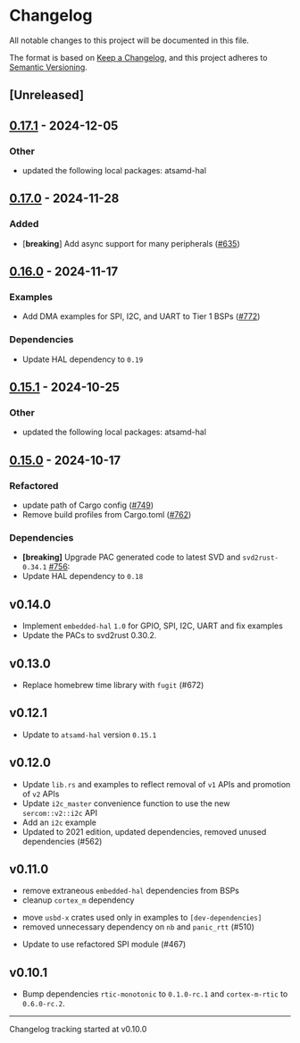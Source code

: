 # Changelog

All notable changes to this project will be documented in this file.

The format is based on [Keep a Changelog](https://keepachangelog.com/en/1.0.0/),
and this project adheres to [Semantic Versioning](https://semver.org/spec/v2.0.0.html).

## [Unreleased]

## [0.17.1](https://github.com/atsamd-rs/atsamd/compare/metro_m0-0.17.0...metro_m0-0.17.1) - 2024-12-05

### Other

- updated the following local packages: atsamd-hal

## [0.17.0](https://github.com/atsamd-rs/atsamd/compare/metro_m0-0.16.0...metro_m0-0.17.0) - 2024-11-28

### Added

- [**breaking**] Add async support for many peripherals ([#635](https://github.com/atsamd-rs/atsamd/pull/635))

## [0.16.0](https://github.com/atsamd-rs/atsamd/compare/metro_m0-0.15.1...metro_m0-0.16.0) - 2024-11-17

### Examples

- Add DMA examples for SPI, I2C, and UART to Tier 1 BSPs ([#772](https://github.com/atsamd-rs/atsamd/pull/772))

### Dependencies

- Update HAL dependency to `0.19`

## [0.15.1](https://github.com/atsamd-rs/atsamd/compare/metro_m0-0.15.0...metro_m0-0.15.1) - 2024-10-25

### Other

- updated the following local packages: atsamd-hal

## [0.15.0](https://github.com/atsamd-rs/atsamd/compare/metro_m0-0.14.0...metro_m0-0.15.0) - 2024-10-17

### Refactored

- update path of Cargo config ([#749](https://github.com/atsamd-rs/atsamd/pull/749))
- Remove build profiles from Cargo.toml ([#762](https://github.com/atsamd-rs/atsamd/pull/762))

### Dependencies

- **[breaking]** Upgrade PAC generated code to latest SVD and `svd2rust-0.34.1` [#756](https://github.com/atsamd-rs/atsamd/pull/756):
- Update HAL dependency to `0.18`

## v0.14.0

- Implement `embedded-hal` `1.0` for GPIO, SPI, I2C, UART and fix examples
- Update the PACs to svd2rust 0.30.2.

## v0.13.0

- Replace homebrew time library with `fugit` (#672)

## v0.12.1

- Update to `atsamd-hal` version `0.15.1`

## v0.12.0

- Update `lib.rs` and examples to reflect removal of `v1` APIs and promotion of `v2` APIs
- Update `i2c_master` convenience function to use the new `sercom::v2::i2c` API
- Add an `i2c` example
- Updated to 2021 edition, updated dependencies, removed unused dependencies (#562)

## v0.11.0

- remove extraneous `embedded-hal` dependencies from BSPs
- cleanup `cortex_m` dependency
* move `usbd-x` crates used only in examples to `[dev-dependencies]`
* removed unnecessary dependency on `nb` and `panic_rtt` (#510)
- Update to use refactored SPI module (#467)

## v0.10.1

* Bump dependencies `rtic-monotonic` to `0.1.0-rc.1` and `cortex-m-rtic` to `0.6.0-rc.2`.

---

Changelog tracking started at v0.10.0
